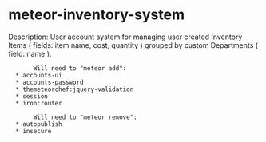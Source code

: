 # meteor-inventory-system

Description:  User account system for managing user created Inventory Items ( fields: item name, cost, quantity ) grouped by custom Departments ( field: name ).



           Will need to "meteor add":
      * accounts-ui
      * accounts-password
      * themeteorchef:jquery-validation
      * session
      * iron:router
    
           Will need to "meteor remove":
      * autopublish
      * insecure
